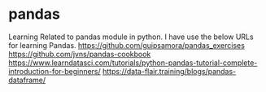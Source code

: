 # pandas
Learning Related to pandas module in python.
I have use the below URLs for learning Pandas. 
https://github.com/guipsamora/pandas_exercises
https://github.com/jvns/pandas-cookbook
https://www.learndatasci.com/tutorials/python-pandas-tutorial-complete-introduction-for-beginners/
https://data-flair.training/blogs/pandas-dataframe/
